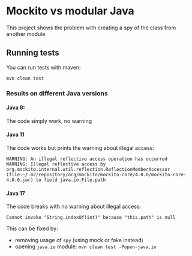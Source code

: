 # Mockito vs modular Java

This project shows the problem with creating a spy of the class from another module

## Running tests

You can run tests with maven:

```shell
mvn clean test
```

### Results on different Java versions

#### Java 8:

The code simply work, no warning

#### Java 11

The code works but prints the warning about illegal access:

```
WARNING: An illegal reflective access operation has occurred
WARNING: Illegal reflective access by org.mockito.internal.util.reflection.ReflectionMemberAccessor (file:~/.m2/repository/org/mockito/mockito-core/4.0.0/mockito-core-4.0.0.jar) to field java.io.File.path
```

#### Java 17

The code breaks with no warning about illegal access:

```
Cannot invoke "String.indexOf(int)" because "this.path" is null
```

This can be fixed by:
- removing usage of `spy` (using mock or fake instead)
- opening `java.io` module: `mvn clean test -Popen-java.io`
